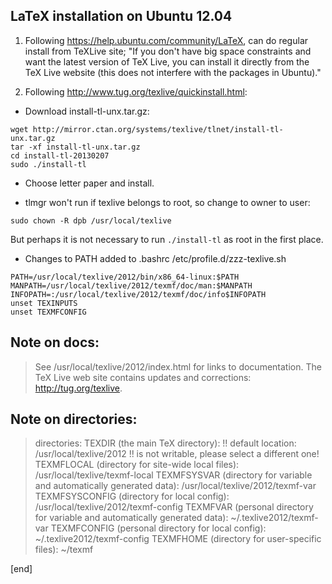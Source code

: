 ## LaTeX installation on Ubuntu 12.04

 1. Following https://help.ubuntu.com/community/LaTeX, can do regular install from TeXLive site; "If you don't have big space constraints and want the latest version of TeX Live, you can install it directly from the TeX Live website (this does not interfere with the packages in Ubuntu)."

 2. Following http://www.tug.org/texlive/quickinstall.html:

  * Download install-tl-unx.tar.gz:

  ~~~
wget http://mirror.ctan.org/systems/texlive/tlnet/install-tl-unx.tar.gz
tar -xf install-tl-unx.tar.gz
cd install-tl-20130207
sudo ./install-tl
~~~
  * Choose letter paper and install.

  * tlmgr won't run if texlive belongs to root, so change to owner to user:

  ~~~
sudo chown -R dpb /usr/local/texlive
~~~

 But perhaps it is not necessary to run `./install-tl` as root in the first place.

  * Changes to PATH added to .bashrc /etc/profile.d/zzz-texlive.sh

  ~~~
PATH=/usr/local/texlive/2012/bin/x86_64-linux:$PATH
MANPATH=/usr/local/texlive/2012/texmf/doc/man:$MANPATH
INFOPATH=:/usr/local/texlive/2012/texmf/doc/info$INFOPATH
unset TEXINPUTS
unset TEXMFCONFIG
~~~

## Note on docs:
  > See
  >    /usr/local/texlive/2012/index.html
  >  for links to documentation.  The TeX Live web site
  >  contains updates and corrections: http://tug.org/texlive.

## Note on directories:

  >  <D> directories:
  >    TEXDIR (the main TeX directory):
  >      !! default location: /usr/local/texlive/2012
  >      !! is not writable, please select a different one!
  >    TEXMFLOCAL (directory for site-wide local files):
  >      /usr/local/texlive/texmf-local
  >    TEXMFSYSVAR (directory for variable and automatically generated data):
  >      /usr/local/texlive/2012/texmf-var
  >    TEXMFSYSCONFIG (directory for local config):
  >      /usr/local/texlive/2012/texmf-config
  >    TEXMFVAR (personal directory for variable and automatically generated data):
  >      ~/.texlive2012/texmf-var
  >    TEXMFCONFIG (personal directory for local config):
  >      ~/.texlive2012/texmf-config
  >    TEXMFHOME (directory for user-specific files):
  >      ~/texmf

[end]
